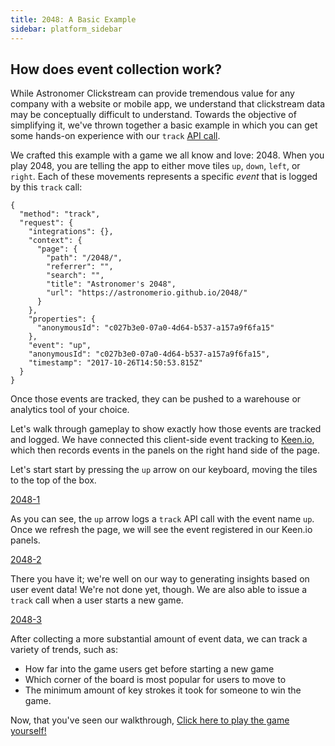 ```yaml
---
title: 2048: A Basic Example
sidebar: platform_sidebar
---
```


## How does event collection work?

While Astronomer Clickstream can provide tremendous value for any company with a website or mobile app, we understand that clickstream data may be conceptually difficult to understand. Towards the objective of simplifying it, we've thrown together a basic example in which you can get some hands-on experience with our `track` [API call](../calls.html).

We crafted this example with a game we all know and love: 2048. When you play 2048, you are telling the app to either move tiles `up`, `down`, `left`, or `right`. Each of these movements represents a specific *event* that is logged by this `track` call:

```
{
  "method": "track",
  "request": {
    "integrations": {},
    "context": {
      "page": {
        "path": "/2048/",
        "referrer": "",
        "search": "",
        "title": "Astronomer's 2048",
        "url": "https://astronomerio.github.io/2048/"
      }
    },
    "properties": {
      "anonymousId": "c027b3e0-07a0-4d64-b537-a157a9f6fa15"
    },
    "event": "up",
    "anonymousId": "c027b3e0-07a0-4d64-b537-a157a9f6fa15",
    "timestamp": "2017-10-26T14:50:53.815Z"
  }
}
```

Once those events are tracked, they can be pushed to a warehouse or analytics tool of your choice.

Let's walk through gameplay to show exactly how those events are tracked and logged. We have connected this client-side event tracking to [Keen.io](/destinations/keenio.html), which then records events in the panels on the right hand side of the page. 

Let's start start by pressing the `up` arrow on our keyboard, moving the tiles to the top of the box.

[2048-1](../../../images/2048-1.gif)

As you can see, the `up` arrow logs a `track` API call with the event name `up`. Once we refresh the page, we will see the event registered in our Keen.io panels.

[2048-2](../../../images/2048-2.gif)

There you have it; we're well on our way to generating insights based on user event data! We're not done yet, though. We are also able to issue a `track` call when a user starts a new game.

[2048-3](../../../images/2048-3.gif)

After collecting a more substantial amount of event data, we can track a variety of trends, such as:
* How far into the game users get before starting a new game
* Which corner of the board is most popular for users to move to
* The minimum amount of key strokes it took for someone to win the game. 


Now, that you've seen our walkthrough, <a href="https://astronomerio.github.io/2048/" target="_blank">Click here to play the game yourself!</a>